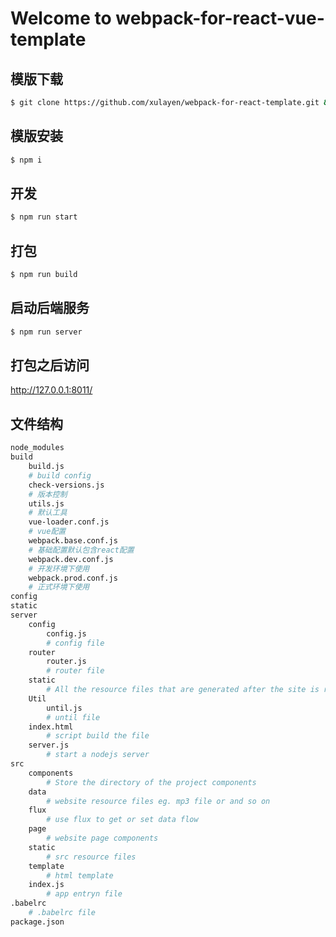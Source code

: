 # Welcome to webpack-for-react-vue-template

## 模版下载
``` bash
$ git clone https://github.com/xulayen/webpack-for-react-template.git && cd webpack-for-react-template
```

## 模版安装

``` bash
$ npm i
```

## 开发

``` bash
$ npm run start
```

## 打包

``` bash
$ npm run build
```

## 启动后端服务

``` bash
$ npm run server
```

## 打包之后访问

http://127.0.0.1:8011/

## 文件结构
``` bash
node_modules
build
    build.js	
    # build config
    check-versions.js	
    # 版本控制
    utils.js	
    # 默认工具
    vue-loader.conf.js	
    # vue配置
    webpack.base.conf.js	
    # 基础配置默认包含react配置
    webpack.dev.conf.js	
    # 开发环境下使用
    webpack.prod.conf.js
    # 正式环境下使用
config
static
server
    config
        config.js
        # config file
    router
        router.js
        # router file
    static
        # All the resource files that are generated after the site is released
    Util
        until.js
        # until file
    index.html
        # script build the file
    server.js
        # start a nodejs server 
src
    components
        # Store the directory of the project components
    data
        # website resource files eg. mp3 file or and so on
    flux
        # use flux to get or set data flow
    page
        # website page components
    static
        # src resource files
    template
        # html template
    index.js
        # app entryn file
.babelrc
    # .babelrc file
package.json
```
